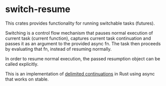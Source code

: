 # switch-resume

This crates provides functionality for running switchable tasks (futures).

Switching is a control flow mechanism that pauses normal execution of current task (current function),
captures current task continuation and passes it as an argument to the provided async fn.
The task then proceeds by evaluating that fn, instead of resuming normally.

In order to resume normal execution, the passed resumption object can be called explicitly.

This is an implementation of [delimited continuations](https://en.m.wikipedia.org/wiki/Delimited_continuation) in Rust using async that works on stable.
